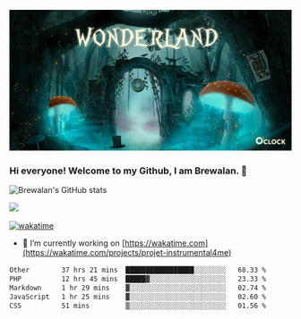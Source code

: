 
![Cover](https://github.com/Brewalan74/Brewalan74/blob/master/img/cover.jpeg)

### Hi everyone! Welcome to my Github, I am Brewalan. 👋

![Brewalan's GitHub stats](https://github-readme-stats.vercel.app/api?username=Brewalan74&theme=merko&show_icons=true&&count_private=true&include_all_commits=true)

<img align="rigth" src="https://github-readme-stats.vercel.app/api/top-langs/?username=Brewalan74&layout=compact&theme=merko" height=235 />

[![wakatime](https://wakatime.com/badge/user/2f1cc193-a445-42bd-8c55-7b5ab93f0467.svg)](https://wakatime.com/@2f1cc193-a445-42bd-8c55-7b5ab93f0467)

- 🔭 I’m currently working on [https://wakatime.com](https://wakatime.com/projects/projet-instrumental4me)

<!--START_SECTION:waka-->
```text
Other        37 hrs 21 mins  █████████████████░░░░░░░░   68.33 % 
PHP          12 hrs 45 mins  █████▓░░░░░░░░░░░░░░░░░░░   23.33 % 
Markdown     1 hr 29 mins    ▓░░░░░░░░░░░░░░░░░░░░░░░░   02.74 % 
JavaScript   1 hr 25 mins    ▓░░░░░░░░░░░░░░░░░░░░░░░░   02.60 % 
CSS          51 mins         ▒░░░░░░░░░░░░░░░░░░░░░░░░   01.56 % 
```
<!--END_SECTION:waka-->


<!--
**Brewalan74/Brewalan74** is a ✨ _special_ ✨ repository because its `README.md` (this file) appears on your GitHub profile.

Here are some ideas to get you started:

- 🔭 I’m currently working on ...
- 🌱 I’m currently learning ...
- 👯 I’m looking to collaborate on ...
- 🤔 I’m looking for help with ...
- 💬 Ask me about ...
- 📫 How to reach me: ...
- 😄 Pronouns: ...
- ⚡ Fun fact: ...
-->
